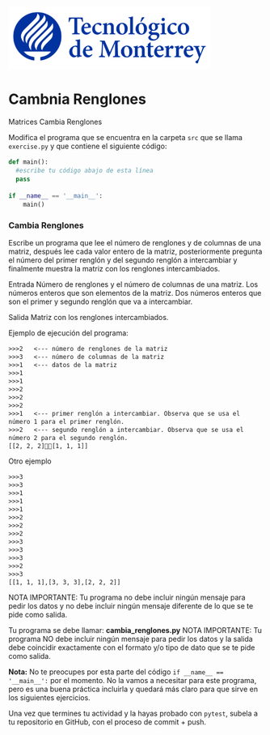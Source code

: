 ![Tec de Monterrey](../../images/logotecmty.png)
# Cambnia Renglones
Matrices Cambia Renglones

Modifica el programa que se encuentra en la carpeta `src` que se llama `exercise.py` y que contiene el siguiente código:

```python
def main():
  #escribe tu código abajo de esta línea
  pass

if __name__ == '__main__':
    main()
```

<h3>Cambia Renglones</h3>
Escribe un programa que lee el número de renglones y de columnas de una matriz, después lee cada valor entero de la matriz, posteriormente pregunta el número del primer renglón y del segundo renglón a intercambiar y finalmente muestra la matriz con los renglones intercambiados.

Entrada
Número de renglones y el número de columnas de una matriz.
Los números enteros que son elementos de la matriz.
Dos números enteros que son el primer y segundo renglón que va a intercambiar.

Salida
Matriz con los renglones intercambiados.

Ejemplo de ejecución del programa:
```
>>>2   <--- número de renglones de la matriz
>>>3   <--- número de columnas de la matriz
>>>1   <--- datos de la matriz
>>>1
>>>1
>>>2
>>>2
>>>2
>>>1   <--- primer renglón a intercambiar. Observa que se usa el número 1 para el primer renglón.
>>>2   <--- segundo renglón a intercambiar. Observa que se usa el número 2 para el segundo renglón.
[[2, 2, 2][1, 1, 1]]
```

Otro ejemplo
```
>>>3
>>>3
>>>1
>>>1
>>>1
>>>2
>>>2
>>>2
>>>3
>>>3
>>>3
>>>2
>>>3
[[1, 1, 1],[3, 3, 3],[2, 2, 2]]
```
NOTA IMPORTANTE: Tu programa no debe incluir ningún mensaje para pedir los datos y no debe incluir ningún mensaje diferente de lo que se te pide como salida. 

Tu programa se debe llamar: <b>cambia_renglones.py</b>
NOTA IMPORTANTE: Tu programa NO debe incluir ningún mensaje para pedir los datos y la salida debe coincidir exactamente con el formato y/o tipo de dato que se te pide como salida.

**Nota:** No te preocupes por esta parte del código `if __name__ == '__main__':` por el momento. No la vamos a necesitar para este programa, pero es una buena práctica incluirla y quedará más claro para que sirve en los siguientes ejercicios.

Una vez que termines tu actividad y la hayas probado con `pytest`, subela a tu repositorio en GitHub, con el proceso de commit + push.
